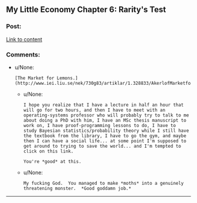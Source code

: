## My Little Economy Chapter 6: Rarity's Test

### Post:

[Link to content](http://www.fimfiction.net/story/189965/6/my-little-economy-economics-is-science/raritys-test-gossip)

### Comments:

- u/None:
  ```
  [The Market for Lemons.](http://www.iei.liu.se/nek/730g83/artiklar/1.328833/AkerlofMarketforLemons.pdf)
  ```

  - u/None:
    ```
    I hope you realize that I have a lecture in half an hour that will go for two hours, and then I have to meet with an operating-systems professor who will probably try to talk to me about doing a PhD with him, I have an MSc thesis manuscript to work on, I have proof-programming lessons to do, I have to study Bayesian statistics/probability theory while I still have the textbook from the library, I have to go the gym, and maybe then I can have a social life... at some point I'm supposed to get around to trying to save the world... and I'm tempted to click on this link.

    You're *good* at this.
    ```

  - u/None:
    ```
    My fucking God.  You managed to make *moths* into a genuinely threatening monster.  *Good goddamn job.*
    ```

---

